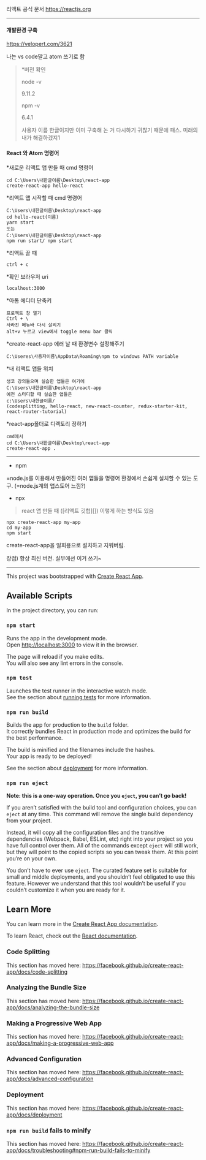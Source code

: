 리액트 공식 문서 https://reactjs.org

---


#### 개발환경 구축

https://velopert.com/3621

나는 vs code말고 atom 쓰기로 함

> *버전 확인
>
> node -v
>
> 9.11.2
>
> npm -v
>
> 6.4.1 
>
> 사용자 이름 한글이지만 이미 구축해 논 거 다시하기 귀찮기 때문에 패스. 미래의 내가 해결하겠지1

#### React 와 Atom 명령어

*새로운 리액트 앱 만들 때 cmd 명령어

```
cd C:\Users\내한글이름\Desktop\react-app
create-react-app hello-react
```

*리액트 앱 시작할 때 cmd 명령어

```
C:\Users\내한글이름\Desktop\react-app
cd hello-react(이름)
yarn start
또는
C:\Users\내한글이름\Desktop\react-app
npm run start/ npm start
```

*리액트 끌 때

```
ctrl + c
```

*확인 브라우저 uri

```
localhost:3000
```

*아톰 에디터 단축키

```
프로젝트 창 열기
Ctrl + \
사라진 메뉴바 다시 살리기
alt+v 누르고 view에서 toggle menu bar 클릭
```

*create-react-app 에러 날 때 환경변수 설정해주기

```
C:\Useres\사용자이름\AppData\Roaming\npm to windows PATH variable
```


*내 리액트 앱들 위치

```
생코 강의들으며 실습한 앱들은 여기에
C:\Users\내한글이름\Desktop\react-app
예전 스터디할 때 실습한 앱들은
c:\Users\내한글이름/
(codesplitting, hello-react, new-react-counter, redux-starter-kit, react-router-tutorial)
```

*react-app폴더로 디렉토리 정하기

```
cmd에서 
cd C:\Users\내한글이름\Desktop\react-app
create-react-app .
```



------

- npm

=node.js를 이용해서 만들어진 여러 앱들을 명령어 환경에서 손쉽게 설치할 수 있는 도구. (=node.js계의 앱스토어 느낌?)

- npx

> react 앱 만들 때 ([리액트 깃헙][]) 이렇게 하는 방식도 있음

```
npx create-react-app my-app
cd my-app
npm start
```

create-react-app을 일회용으로 설치하고 지워버림. 

장점) 항상 최신 버전. 실무에선 이거 쓰기~


---


This project was bootstrapped with [Create React App](https://github.com/facebook/create-react-app).

## Available Scripts

In the project directory, you can run:

### `npm start`

Runs the app in the development mode.<br>
Open [http://localhost:3000](http://localhost:3000) to view it in the browser.

The page will reload if you make edits.<br>
You will also see any lint errors in the console.

### `npm test`

Launches the test runner in the interactive watch mode.<br>
See the section about [running tests](https://facebook.github.io/create-react-app/docs/running-tests) for more information.

### `npm run build`

Builds the app for production to the `build` folder.<br>
It correctly bundles React in production mode and optimizes the build for the best performance.

The build is minified and the filenames include the hashes.<br>
Your app is ready to be deployed!

See the section about [deployment](https://facebook.github.io/create-react-app/docs/deployment) for more information.

### `npm run eject`

**Note: this is a one-way operation. Once you `eject`, you can’t go back!**

If you aren’t satisfied with the build tool and configuration choices, you can `eject` at any time. This command will remove the single build dependency from your project.

Instead, it will copy all the configuration files and the transitive dependencies (Webpack, Babel, ESLint, etc) right into your project so you have full control over them. All of the commands except `eject` will still work, but they will point to the copied scripts so you can tweak them. At this point you’re on your own.

You don’t have to ever use `eject`. The curated feature set is suitable for small and middle deployments, and you shouldn’t feel obligated to use this feature. However we understand that this tool wouldn’t be useful if you couldn’t customize it when you are ready for it.

## Learn More

You can learn more in the [Create React App documentation](https://facebook.github.io/create-react-app/docs/getting-started).

To learn React, check out the [React documentation](https://reactjs.org/).

### Code Splitting

This section has moved here: https://facebook.github.io/create-react-app/docs/code-splitting

### Analyzing the Bundle Size

This section has moved here: https://facebook.github.io/create-react-app/docs/analyzing-the-bundle-size

### Making a Progressive Web App

This section has moved here: https://facebook.github.io/create-react-app/docs/making-a-progressive-web-app

### Advanced Configuration

This section has moved here: https://facebook.github.io/create-react-app/docs/advanced-configuration

### Deployment

This section has moved here: https://facebook.github.io/create-react-app/docs/deployment

### `npm run build` fails to minify

This section has moved here: https://facebook.github.io/create-react-app/docs/troubleshooting#npm-run-build-fails-to-minify
